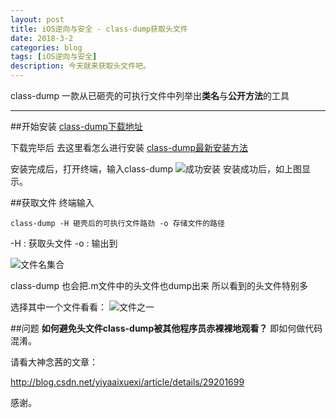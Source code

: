 ```yaml
---
layout: post
title: iOS逆向与安全 - class-dump获取头文件
date: 2018-3-2
categories: blog
tags: [iOS逆向与安全]
description: 今天就来获取头文件吧。
---
```


class-dump 一款从已砸壳的可执行文件中列举出**类名**与**公开方法**的工具

****
##开始安装
[class-dump下载地址](http://stevenygard.com/projects/class-dump/)

下载完毕后
去这里看怎么进行安装 [class-dump最新安装方法](http://bbs.iosre.com/t/10-11-usr-bin-class-dump/1936)

安装完成后，打开终端，输入class-dump
![成功安装](http://img.blog.csdn.net/20180305174526683?watermark/2/text/aHR0cDovL2Jsb2cuY3Nkbi5uZXQvYm9yaW5nX2NhdA==/font/5a6L5L2T/fontsize/400/fill/I0JBQkFCMA==/dissolve/70)
安装成功后，如上图显示。


##获取文件
终端输入
```
class-dump -H 砸壳后的可执行文件路劲 -o 存储文件的路径
```

-H : 获取头文件
-o : 输出到

![文件名集合](http://img.blog.csdn.net/20180305175011453?watermark/2/text/aHR0cDovL2Jsb2cuY3Nkbi5uZXQvYm9yaW5nX2NhdA==/font/5a6L5L2T/fontsize/400/fill/I0JBQkFCMA==/dissolve/70)

class-dump 也会把.m文件中的头文件也dump出来 所以看到的头文件特别多

选择其中一个文件看看：
![文件之一](http://img.blog.csdn.net/20180305175215380?watermark/2/text/aHR0cDovL2Jsb2cuY3Nkbi5uZXQvYm9yaW5nX2NhdA==/font/5a6L5L2T/fontsize/400/fill/I0JBQkFCMA==/dissolve/70)


##问题
**如何避免头文件class-dump被其他程序员赤裸裸地观看？**
即如何做代码混淆。

请看大神念茜的文章：

http://blog.csdn.net/yiyaaixuexi/article/details/29201699


感谢。






